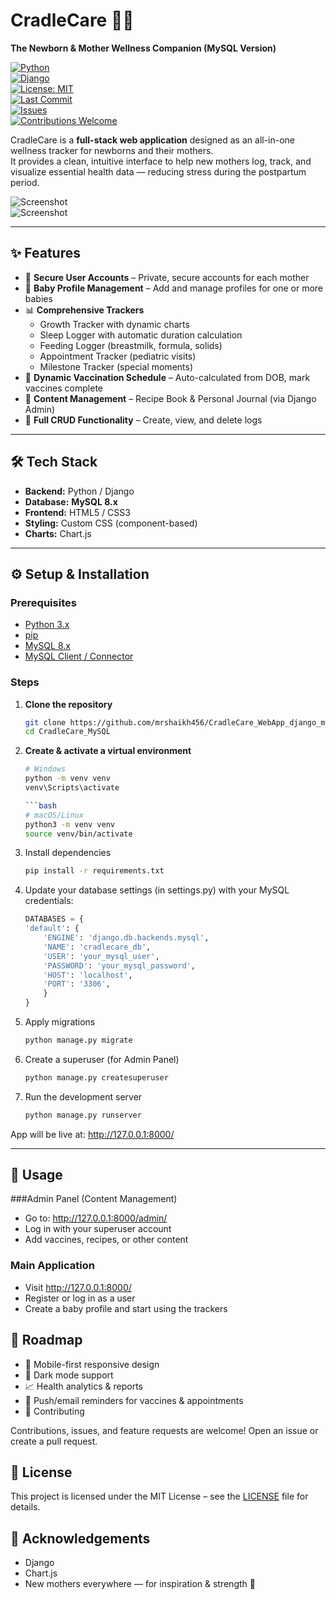 # CradleCare 👶💖  
**The Newborn & Mother Wellness Companion (MySQL Version)**

[![Python](https://img.shields.io/badge/Python-3.10%2B-blue?logo=python)](https://www.python.org/)  
[![Django](https://img.shields.io/badge/Django-4.x-green?logo=django)](https://www.djangoproject.com/)  
[![License: MIT](https://img.shields.io/badge/License-MIT-yellow.svg)](LICENSE)  
[![Last Commit](https://img.shields.io/github/last-commit/mrshaikh456/CradleCare_MySQL)](https://github.com/mrshaikh456/CradleCare_WebApp_django_mysql_version/commits/main)  
[![Issues](https://img.shields.io/github/issues/mrshaikh456/CradleCare_MySQL)](https://github.com/mrshaikh456/CradleCare_WebApp_django_mysql_version/issues)  
[![Contributions Welcome](https://img.shields.io/badge/Contributions-Welcome-brightgreen.svg?logo=github)](../../issues)

CradleCare is a **full-stack web application** designed as an all-in-one wellness tracker for newborns and their mothers.  
It provides a clean, intuitive interface to help new mothers log, track, and visualize essential health data — reducing stress during the postpartum period.

![Screenshot](https://github.com/user-attachments/assets/185307cd-5de3-40c6-aadc-4ed3f62a4b8c)  
![Screenshot](https://github.com/user-attachments/assets/d5ae9f4b-bfbc-423c-9ba3-0817dbabe4a4)

---

## ✨ Features
- 🔐 **Secure User Accounts** – Private, secure accounts for each mother  
- 👶 **Baby Profile Management** – Add and manage profiles for one or more babies  
- 📊 **Comprehensive Trackers**  
  - Growth Tracker with dynamic charts  
  - Sleep Logger with automatic duration calculation  
  - Feeding Logger (breastmilk, formula, solids)  
  - Appointment Tracker (pediatric visits)  
  - Milestone Tracker (special moments)  
- 💉 **Dynamic Vaccination Schedule** – Auto-calculated from DOB, mark vaccines complete  
- 📖 **Content Management** – Recipe Book & Personal Journal (via Django Admin)  
- 📝 **Full CRUD Functionality** – Create, view, and delete logs  

---

## 🛠 Tech Stack
- **Backend:** Python / Django  
- **Database:** **MySQL 8.x**  
- **Frontend:** HTML5 / CSS3  
- **Styling:** Custom CSS (component-based)  
- **Charts:** Chart.js  

---

## ⚙️ Setup & Installation

### Prerequisites
- [Python 3.x](https://www.python.org/downloads/)  
- [pip](https://pip.pypa.io/en/stable/)  
- [MySQL 8.x](https://dev.mysql.com/downloads/)  
- [MySQL Client / Connector](https://pypi.org/project/mysqlclient/)  

### Steps
1. **Clone the repository**  
   ```bash
   git clone https://github.com/mrshaikh456/CradleCare_WebApp_django_mysql_version.git
   cd CradleCare_MySQL

2. **Create & activate a virtual environment**
    ```bash
    # Windows
    python -m venv venv
    venv\Scripts\activate

    ```bash
    # macOS/Linux
    python3 -m venv venv
    source venv/bin/activate

3. Install dependencies
    ```bash
    pip install -r requirements.txt

4. Update your database settings (in settings.py) with your MySQL credentials:
    ```python
    DATABASES = {
    'default': {
        'ENGINE': 'django.db.backends.mysql',
        'NAME': 'cradlecare_db',
        'USER': 'your_mysql_user',
        'PASSWORD': 'your_mysql_password',
        'HOST': 'localhost',
        'PORT': '3306',
        }
    }

5. Apply migrations
    ```bash
    python manage.py migrate
    
6. Create a superuser (for Admin Panel)
    ```bash
    python manage.py createsuperuser

7. Run the development server
    ```bash
    python manage.py runserver
App will be live at: http://127.0.0.1:8000/

---

## 🚀 Usage
###Admin Panel (Content Management)

- Go to: http://127.0.0.1:8000/admin/
- Log in with your superuser account
- Add vaccines, recipes, or other content

### Main Application

- Visit http://127.0.0.1:8000/
- Register or log in as a user
- Create a baby profile and start using the trackers

## 📌 Roadmap

- 📱 Mobile-first responsive design
- 🌙 Dark mode support
- 📈 Health analytics & reports
- 🔔 Push/email reminders for vaccines & appointments
- 🤝 Contributing

Contributions, issues, and feature requests are welcome!
Open an issue
 or create a pull request.

## 📜 License

This project is licensed under the MIT License – see the [LICENSE](LICENSE) file for details.

## 🌟 Acknowledgements

- Django
- Chart.js
- New mothers everywhere — for inspiration & strength 💖


